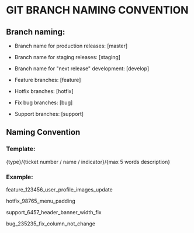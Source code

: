 # GIT BRANCH NAMING CONVENTION

## Branch naming:

- Branch name for production releases: [master]

- Branch name for staging releases: [staging]

- Branch name for "next release" development: [develop]

- Feature branches: [feature]

- Hotfix branches: [hotfix]

- Fix bug branches: [bug]

- Support branches: [support]

## Naming Convention

### Template:

{type}/{ticket number / name / indicator}/{max 5 words description}

### Example:

feature_123456_user_profile_images_update

hotfix_98765_menu_padding

support_6457_header_banner_width_fix

bug_235235_fix_column_not_change
